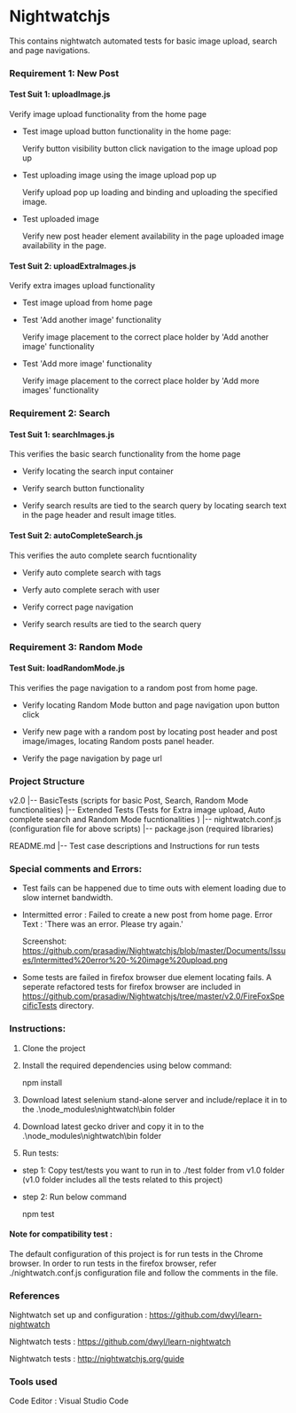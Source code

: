 # Nightwatchjs
This contains nightwatch automated tests for basic image upload, search and page navigations.

### Requirement 1: New Post

#### Test Suit 1: uploadImage.js

Verify image upload functionality from the home page

- Test image upload button functionality in the home page: 

   Verify button visibility button click navigation to the image upload pop up

- Test uploading image using the image upload pop up

   Verify upload pop up loading and binding and uploading the specified image.

- Test uploaded image

   Verify new post header element availability in the page uploaded image availability in the page.

#### Test Suit 2: uploadExtraImages.js

Verify extra images upload functionality

- Test image upload from home page

- Test 'Add another image' functionality

  Verify image placement to the correct place holder by 'Add another image' functionality

- Test 'Add more image' functionality

  Verify image placement to the correct place holder by 'Add more images' functionality


### Requirement 2: Search

#### Test Suit 1: searchImages.js

This verifies the basic search functionality from the home page

- Verify locating the search input container

- Verify search button functionality

- Verify search results are tied to the search query by locating search text in the page header and result image titles.

#### Test Suit 2: autoCompleteSearch.js

This verifies the auto complete search fucntionality

- Verify auto complete search with tags

- Verfy auto complete serach with user

- Verify correct page navigation

- Verify search results are tied to the search query

### Requirement 3: Random Mode

#### Test Suit: loadRandomMode.js

This verifies the page navigation to a random post from home page.

- Verify locating Random Mode button and page navigation upon button click

- Verify new page with a random post by locating post header and post image/images, locating Random posts panel header.

- Verify the page navigation by page url

### Project Structure

v2.0
   |-- BasicTests (scripts for basic Post, Search, Random Mode functionalities)
   |-- Extended Tests (Tests for Extra image upload, Auto complete search and Random Mode fucntionalities )
   |-- nightwatch.conf.js (configuration file for above scripts)
   |-- package.json (required libraries)

README.md
  |-- Test case descriptions and Instructions for run tests


### Special comments and Errors:

* Test fails can be happened due to time outs with element loading due to slow internet bandwidth.

* Intermitted error : Failed to create a new post from home page. Error Text : 'There was an error. Please try again.'

  Screenshot: https://github.com/prasadiw/Nightwatchjs/blob/master/Documents/Issues/Intermitted%20error%20-%20image%20upload.png

* Some tests are failed in firefox browser due element locating fails. A seperate refactored tests for firefox browser are included in https://github.com/prasadiw/Nightwatchjs/tree/master/v2.0/FireFoxSpecificTests directory.

### Instructions:

1. Clone the project 

2. Install the required dependencies using below command:

   npm install

3. Download latest selenium stand-alone server and include/replace it in to the .\node_modules\nightwatch\bin folder

4. Download latest gecko driver and copy it in to the .\node_modules\nightwatch\bin folder

3. Run tests:

- step 1: Copy test/tests you want to run in to ./test folder from v1.0 folder (v1.0 folder includes all the tests related to this project) 

- step 2: Run below command

  npm test

#### Note for compatibility test : 

The default configuration of this project is for run tests in the Chrome browser. In order to run tests in the firefox browser, refer ./nightwatch.conf.js configuration file and follow the comments in the file.


### References

Nightwatch set up and configuration : https://github.com/dwyl/learn-nightwatch

Nightwatch tests : https://github.com/dwyl/learn-nightwatch

Nightwatch tests : http://nightwatchjs.org/guide

### Tools used

Code Editor : Visual Studio Code

